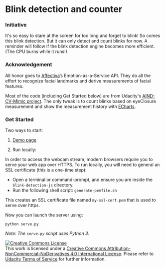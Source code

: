 # Blink detection and counter


### Initiative

It's so easy to stare at the screen for too long and forget to blink!
So comes this blink detection.
But it can only detect and count blinks for now.
A reminder will follow if the blink detection engine becomes more efficient.
(The CPU burns while it runs!)


### Acknowledgement

All honor goes to [Affectiva](http://www.affectiva.com/)’s Emotion-as-a-Service API. They do all the effort to recognize facial landmarks and derive measurements of facial features.

Most of the code (including Get Started below) are from Udacity's [AIND-CV-Mimic project](https://github.com/Udacity/AIND-CV-Mimic). The only tweak is to count blinks based on eyeClosure measurement and show the measurement history with [ECharts](http://echarts.baidu.com).


### Get Started

Two ways to start:

1. [Demo page](https://springga.github.io/blink-detection-js/)

2. Run locally:

In order to access the webcam stream, modern browsers require you to serve your web app over HTTPS. To run locally, you will need to general an SSL certificate (this is a one-time step):

- Open a terminal or command-prompt, and ensure you are inside the `blink-detection-js` directory.
- Run the following shell script: `generate-pemfile.sh`

This creates an SSL certificate file named `my-ssl-cert.pem` that is used to serve over https.

Now you can launch the server using:

```
python serve.py
```

_Note: The `serve.py` script uses Python 3._


<a rel="license" href="http://creativecommons.org/licenses/by-nc-nd/4.0/"><img alt="Creative Commons License" style="border-width:0" src="https://i.creativecommons.org/l/by-nc-nd/4.0/88x31.png" /></a><br />This work is licensed under a <a rel="license" href="http://creativecommons.org/licenses/by-nc-nd/4.0/">Creative Commons Attribution-NonCommercial-NoDerivatives 4.0 International License</a>. Please refer to [Udacity Terms of Service](https://www.udacity.com/legal) for further information.
